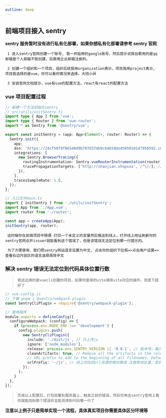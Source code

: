 ```yaml
---
outline: deep
---
```


## 前端项目接入 sentry

**sentry 服务暂时没有进行私有化部署，如果你想私有化部署请参考 sentry 官网**

     1 进入sentry官网创建一个账号, 我一开始用的google账号，然后提示说我谷歌用的是qq邮箱是个人邮箱不能创建，后面用企业邮箱注册的。

     2 创建一个组织和一个项目，组织后续我用organization表示，项目我用project表示, 项目我选择的是vue，你可以看你情况来选择，大同小异

     3 安装官网文档提示，vue有vue的配置方法，react有react的配置方法

### vue 项目配置过程

```ts
// 新建一个方法初始化sentry
// src/utils/initSentry.ts
import type { App } from 'vue';
import type { Router } from 'vue-router';
import * as Sentry from '@sentry/vue';

export const initSentry = (app: App<Element>, router: Router) => {
  Sentry.init({
    app,
    dsn: 'https://24cf5079f86540d9b707d374b9c64b59@o4505010147950592.ingest.sentry.io/4505010190483456', // 这个dns在你创建项目的时候会自动生成的
    integrations: [
      new Sentry.BrowserTracing({
        routingInstrumentation: Sentry.vueRouterInstrumentation(router),
        tracePropagationTargets: ['http://zhaojian.shopxxx', /^\//], // 这个就是你项目的线上地址
      }),
    ],
    tracesSampleRate: 1.0,
  });
};

// 入口文件main.ts
import { initSentry } from './utils/initSentry';
import App from './App.vue';
import router from './router';

const app = createApp(App);
initSentry(app, router);
```

     这时候你在前端项目中随便 打印一个未定义的变量然后推送到线上，打开线上地址刷新你的 sentry官网点开issuer就能看到这个错误了，但是该错误无法定位到哪一行提示的。

     为了方便使用，我们把sentry网站语言设置为中文, 点击你的组织下拉框=>点击用户设置=>查看右边内容区的语言选择简体中文

### 解决 sentry 错误无法定位到代码具体位置行数

>     我这边用的是vuecli创建的项目，如果你是用的vite请用vite对应的插件，百度下就好了

```ts
// vue.config.js
// 下载 pnpm i @sentry/webpack-plugin
const SentryCliPlugin = require('@sentry/webpack-plugin');

// 使用插件
module.exports = defineConfig({
  configureWebpack: (config) => {
    if (process.env.NODE_ENV !== 'development') {
      config.plugins.push(
        new SentryCliPlugin({
          include: './dist/js', // 只上传js
          ignore: ['node_modules'],
          release: process.env.SENTRY_VERSION || '0.0.1', // 版本号，每次都npm run build上传都修改版本号 对应main.js中设置的Sentry.init版本号
          cleanArtifacts: true, // Remove all the artifacts in the release before the upload.
          // URL prefix to add to the beginning of all filenames. Defaults to ~/ but you might want to set this to the full URL. This is also useful if your files are stored in a sub folder. eg: url-prefix '~/static/js'
          urlPrefix: '~/js', // 线上对应的url资源的相对路径 注意修改这里，否则上传sourcemap还原错误信息有问题, 因为include我只是配置了 ./dist/js
        }),
      );
    }
  },
});
```

>     完成以上配置后，打包部署到服务器上，触发之前的错误，然后你再去sentry官网上看你就能找到那个错误并且能具体到代码哪一行了

**注意以上例子只是简单实现一个流程，具体真实项目你需要具体区分环境等**
